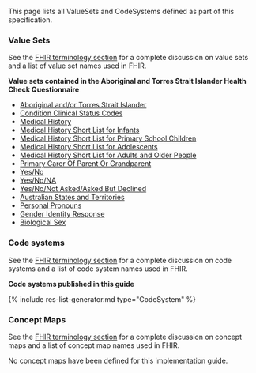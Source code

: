 
This page lists all ValueSets and CodeSystems defined as part of this specification. 

### Value Sets

See the [FHIR terminology section]({{site.data.fhir.path}}terminologies-systems.html) for a complete discussion on value sets and a list of value set names used in FHIR.  <!--Most value sets used in this guide are defined in the base FHIR specification or [AU Base](https://build.fhir.org/ig/hl7au/au-fhir-base/terminology.html). The following value sets are unique to this guide. -->

<!-- **Value sets published in this guide** -->

<!-- ================================================ -->
<!--  use this line to include an autogenerated list of all profiles and highlight new ones using the input/data/new_stuff.yml list.  Remove it if you would like to hand generate it -->



<!-- ================================================ -->

**Value sets contained in the Aboriginal and Torres Strait Islander Health Check Questionnaire**
- [Aboriginal and/or Torres Strait Islander](ValueSet-AboriginalTorresStraitIslander.html)
- [Condition Clinical Status Codes](ValueSet-condition-clinical.html)
- [Medical History](ValueSet-MedicalHistory.html)
- [Medical History Short List for Infants](ValueSet-MedicalHistoryShortListInfants.html)
- [Medical History Short List for Primary School Children](ValueSet-MedicalHistoryShortListPrimarySchool.html)
- [Medical History Short List for Adolescents](ValueSet-MedicalHistoryShortListAdolescents.html)
- [Medical History Short List for Adults and Older People](ValueSet-MedicalHistoryShortListAdultsAndOlderPeople.html)
- [Primary Carer Of Parent Or Grandparent](ValueSet-PrimaryCarerParentGrandparent.html)
- [Yes/No](ValueSet-YesNo.html)
- [Yes/No/NA](ValueSet-YesNoNA.html)
- [Yes/No/Not Asked/Asked But Declined](ValueSet-YesNoNotAskedDeclined.html)
- [Australian States and Territories](ValueSet-australian-states-territories-2.html)
- [Personal Pronouns](ValueSet-pronouns.html)
- [Gender Identity Response](ValueSet-gender-identity-response-1.html)
- [Biological Sex](ValueSet-biological-sex-1.html)


### Code systems

See the [FHIR terminology section]({{site.data.fhir.path}}terminologies-systems.html) for a complete discussion on code systems and a list of code system names used in FHIR.  <!--All code systems used in this guide are defined in the base FHIR specification or [AU Base](https://build.fhir.org/ig/hl7au/au-fhir-base/terminology.html). -->

**Code systems published in this guide**

<!-- ================================================ -->
<!--  use this line to include an autogenerated list of all profiles and highlight new ones using the input/data/new_stuff.yml list.  Remove it if you would like to hand generate it -->

{% include res-list-generator.md type="CodeSystem" %}

<!-- ================================================ -->

### Concept Maps

See the [FHIR terminology section]({{site.data.fhir.path}}terminologies-conceptmaps.html) for a complete discussion on concept maps and a list of concept map names used in FHIR.  <!--Most concept maps relevant to this guide are defined in the base FHIR specification or [AU Base](https://build.fhir.org/ig/hl7au/au-fhir-base/terminology.html). The following concept maps are unique to this guide.-->

No concept maps have been defined for this implementation guide.